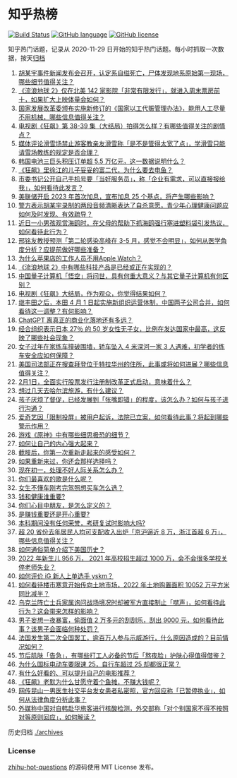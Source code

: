 # 知乎热榜
[![Build Status](https://github.com/ToWeLong/zhihu-hot-questions/workflows/CI/badge.svg)](https://github.com/ToWeLong/zhihu-hot-questions/actions)
[![GitHub language](https://img.shields.io/badge/language-golang-orange.svg)](https://golang.org/)
[![GitHub license](https://img.shields.io/github/license/ToWeLong/zhihu-hot-questions)](https://github.com/ToWeLong/zhihu-hot-questions/blob/main/LICENSE)

知乎热门话题，记录从 2020-11-29 日开始的知乎热门话题。每小时抓取一次数据，按天[归档](./archives)

<!-- BEGIN -->

1. [胡某宇事件新闻发布会召开，认定系自缢死亡，尸体发现地系原始第一现场，哪些细节值得关注？](https://www.zhihu.com/question/581805708)
1. [《流浪地球 2》仅在北美 142 家影院「非常有限发行」，就进入周末票房前十，如果扩大上映体量会如何？](https://www.zhihu.com/question/581581357)
1. [国家发展改革委颁布实施新修订的《国家以工代赈管理办法》，能用人工尽量不用机械，哪些信息值得关注？](https://www.zhihu.com/question/581725234)
1. [电视剧《狂飙》第 38-39 集（大结局）拍得怎么样？有哪些值得关注的剧情点？](https://www.zhihu.com/question/580867535)
1. [媒体评论滑雪场禁止游客教亲友滑雪称「是不是管得太宽了点」，学滑雪只能请雪场教练的规定是否合理？](https://www.zhihu.com/question/581353254)
1. [韩国电池三巨头积压订单超 5.5 万亿元，这一数据说明什么？](https://www.zhihu.com/question/581323055)
1. [《狂飙》里徐江的儿子妥妥的富二代，为什么要去电鱼？](https://www.zhihu.com/question/581483000)
1. [市委书记公开自己手机号要「当好服务员」，称「企业有需求，可以直接报给我」，如何看待此发言？](https://www.zhihu.com/question/581136687)
1. [美联储开启 2023 年首次加息，宣布加息 25 个基点，将产生哪些影响？](https://www.zhihu.com/question/581774857)
1. [警方表示胡某宇录制的两段音频清晰表达了自杀意愿，青少年心理健康问题应如何及时发现、有效疏导？](https://www.zhihu.com/question/581813357)
1. [近日一小男孩观赏海鸥时，在父母的帮助下抓海鸥强行塞进塑料袋引发热议，如何看待此行为？](https://www.zhihu.com/question/581632735)
1. [邢铭友教授预测「第二轮感染高峰在 3-5 月，感觉不会明显」，如何从医学角度分析？应提前做好哪些准备？](https://www.zhihu.com/question/581775620)
1. [为什么苹果店的工作人员不用Apple Watch？](https://www.zhihu.com/question/580435016)
1. [《流浪地球 2》中有哪些科技产品是已经或正在实现的？](https://www.zhihu.com/question/580036756)
1. [中国量子计算机「悟空」将问世，具有何重大意义？与其它量子计算机有何区别？](https://www.zhihu.com/question/581693432)
1. [电视剧《狂飙》大结局，作为观众，你觉得结果如何？](https://www.zhihu.com/question/581740048)
1. [继丰田之后，本田 4 月 1 日起实施新组织运营体制，中国两子公司合并，如何看待这一调整？有何影响？](https://www.zhihu.com/question/581523374)
1. [ChatGPT 离真正的商业化落地还有多远？](https://www.zhihu.com/question/578492084)
1. [经合组织表示日本 27％ 的 50 岁女性无子女，比例在发达国家中最高，这反映了哪些社会现象？](https://www.zhihu.com/question/578281704)
1. [女子过年在家练车撞破围墙，轿车坠入 4 米深河一家 3 人遇难，初学者的练车安全应如何保障？](https://www.zhihu.com/question/580864738)
1. [美国司法部正在搜查拜登位于特拉华州的住所，此事或将如何进展？哪些信息值得关注？](https://www.zhihu.com/question/581755145)
1. [2月1日，全面实行股票发行注册制改革正式启动，意味着什么？](https://www.zhihu.com/question/581713197)
1. [想过几天去哈尔滨旅游，有什么建议？](https://www.zhihu.com/question/580671092)
1. [孩子厌烦了督促，已经发展到「张嘴即错」的程度，该怎么办？如何与孩子进行沟通？](https://www.zhihu.com/question/581201362)
1. [爱奇艺因「限制投屏」被用户起诉，法院已立案，如何看待此事？将起到哪些警示作用？](https://www.zhihu.com/question/581703548)
1. [游戏《原神》中有哪些细思极恐的细节？](https://www.zhihu.com/question/423430242)
1. [如何让自己的内心强大起来？](https://www.zhihu.com/question/573472538)
1. [截肢后，你第一次重新走起来的感受如何？](https://www.zhihu.com/question/529236551)
1. [如果重新来过，你还会那样选择吗？](https://www.zhihu.com/question/581669928)
1. [现在初一，处理不好人际关系怎么办？](https://www.zhihu.com/question/579458120)
1. [你们最喜欢的歌是什么呢？](https://www.zhihu.com/question/581720134)
1. [女生不懂车刚考完驾照想买车怎么选？](https://www.zhihu.com/question/581753533)
1. [钱和健康谁重要?](https://www.zhihu.com/question/581010217)
1. [你们心目中朋友，是怎么定义的？](https://www.zhihu.com/question/581537749)
1. [是赚钱重要还是开心重要?](https://www.zhihu.com/question/577306741)
1. [本科期间没有任何荣誉，考研复试时影响大吗?](https://www.zhihu.com/question/329340443)
1. [超 20 省份去年居民人均可支配收入出炉「京沪逼近 8 万，浙江首超 6 万」，哪些信息值得关注？](https://www.zhihu.com/question/581045265)
1. [如何通俗简单介绍下美国历史？](https://www.zhihu.com/question/50091911)
1. [2022 年新生儿 956 万， 2021 年高校招生超过 1000 万，会不会很多学校关停老师失业？](https://www.zhihu.com/question/581419371)
1. [如何评价 iG 新人上单选手 yskm？](https://www.zhihu.com/question/579255820)
1. [如何看待楼市寒意开始传向土地市场，2022 年土地购置面积 10052 万平方米同比减半？](https://www.zhihu.com/question/581052128)
1. [乌克兰阵亡士兵家属询问战场境况时却被军方直接制止「噤声」，如何看待此行为？这会带来怎样的影响？](https://www.zhihu.com/question/580968056)
1. [男子妄想一夜暴富，偷面值 2 万多元的刮刮乐，刮出 9000 元，如何看待此事？该男子会面临何种处罚？](https://www.zhihu.com/question/581631847)
1. [法国发生第二次全国罢工，逾百万人参与示威游行，什么原因造成的？目前情况如何？](https://www.zhihu.com/question/581603805)
1. [节后肌肤「告急」，有哪些打工人必备的节后「熬夜脸」护肤心得值得借鉴？](https://www.zhihu.com/question/580952976)
1. [为什么国标电动车要限速 25，自行车超过 25 却都很正常？](https://www.zhihu.com/question/580602219)
1. [有什么好看的、可以提升自己的电影推荐？](https://www.zhihu.com/question/572537912)
1. [《狂飙》老默为什么甘愿守着个鱼摊，不赚大钱呢？](https://www.zhihu.com/question/580825789)
1. [网传昆山一男医生社交平台发女患者私密照，官方回应称「已暂停执业」，如何从法律角度分析此事？](https://www.zhihu.com/question/581628479)
1. [外媒称中国对自韩赴华旅客进行核酸检测，外交部称「对个别国家不得不按照对等原则回应」，如何解读？](https://www.zhihu.com/question/581700919)

<!-- END -->

历史归档 [./archives](./archives)


### License
[zhihu-hot-questions](https://github.com/towelong/zhihu-hot-questions) 的源码使用 MIT License 发布。